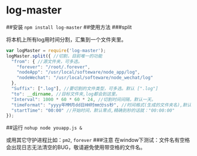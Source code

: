 # log-master
##安装
`npm install log-master`
##使用方法
###split

将本机上所有log用时间分割，汇集到一个文件夹里。
```javascript
var logMaster = require('log-master');
logMaster.split({ //切割，目前唯一的功能
  "from": { //源文件夹，可多选。
    "forever": "/root/.forever",
    "nodeApp": "/usr/local/softeware/node_app/log",
    "nodeWechat": "/usr/local/softeware/node_wechat/log"
  },
  "Suffix": [".log"], //要切割的文件类型，可多选。默认 [".log"]
  "to": __dirname, //目标文件夹,log都会到这里。
  "Interval": 1000 * 60 * 60 * 24, //切割时间间隔，默认一天。
  "timeFormat": "yyyy年MM月dd日HH时mm分ss秒", //时间格式(生成的文件夹名),默认为yyyy年MM月dd日HH时mm分ss秒
  "startTime": "00:00" //开始时间，默认零点,精确到秒的话就："00:00:00"
});
```
##运行
`nohup node youapp.js &`

或用其它守护进程比如：`pm2`, `forever`
###注意
在window下测试：文件名有空格会出现日志无法清空的BUG，敬请避免使用带空格的文件名。
